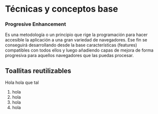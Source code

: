 # Técnicas y conceptos base

### Progresive Enhancement

Es una metodología o un principio que rige la programación para hacer accesible la aplicación a una gran variedad de navegadores. Ese fin se conseguirá desarrollando desde la base características \(features\) compatibles con todos ellos y luego añadiendo capas de mejora de forma progresiva para aquellos navegadores que las puedas procesar.

## Toallitas reutilizables

Hola hola que tal

1. hola
2. hola
3. hola
4. hola







